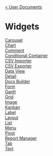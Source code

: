 [< User Documents](../../Index.md)

# Widgets

[Carousel](carousel/Carousel.md)\
[Chart](chart/Chart.md)\
[Comment](comment/Comment.md)\
[Conditional Container](conditionalContainer/ConditionalContainer.md)\
[CSV Importer](csvImporter/CsvImporter.md)\
[CSV Exporter](csvExporter/CsvExporter.md)\
[Data View](dataview/DataView.md)\
[Detail](detail/Detail.md)\
[Docx Builder](docx/Docx.md)\
[Form](form/Form.md)\
[Gantt](gantt/Gantt.md)\
[Grid](grid/Grid.md)\
[Image](image/Image.md)\
[Kanban](kanban/Kanban.md)\
[Label](label/Label.md)\
[Layout](layout/Layout.md)\
[List](list/List.md)\
[Menu](menu/Menu.md)\
[Pivot](pivot/Pivot.md)\
[Report Manager](reportManager/ReportManager.md)\
[Tab](tab/Tab.md)\
[Text](text/Text.md)
